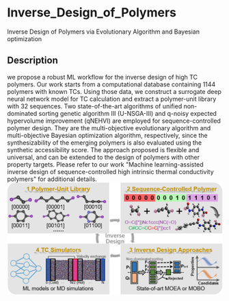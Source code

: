 # Inverse_Design_of_Polymers
Inverse Design of Polymers via Evolutionary Algorithm and Bayesian optimization
## Description
we propose a robust ML workflow for the inverse design of high TC polymers. Our work starts from a computational database containing 1144 polymers with known TCs. Using those data, we construct a surrogate deep neural network model for TC calculation and extract a polymer-unit library with 32 sequences. Two state-of-the-art algorithms of unified non-dominated sorting genetic algorithm III (U-NSGA-III) and q-noisy expected hypervolume improvement (qNEHVI) are employed for sequence-controlled polymer design. They are the multi-objective evolutionary algorithm and multi-objective Bayesian optimization algorithm, respectively, since the synthesizability of the emerging polymers is also evaluated using the synthetic accessibility score. The approach proposed is flexible and universal, and can be extended to the design of polymers with other property targets. Please refer to our work "Machine learning-assisted inverse design of sequence-controlled high intrinsic thermal conductivity polymers" for additional details.
![Workflow](https://github.com/SJTU-MI/Inverse_Design_of_Polymers/blob/main/Workflow.png)

